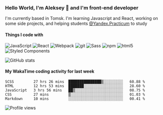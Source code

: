### Hello World, I'm Aleksey 👋 and I'm front-end developer
I'm currently based in Tomsk. I'm  learning Javascript and React, working on some side projects, and helping students [@Yandex.Practicum](https://praktikum.yandex.ru/web/) to study
#### Things I code with

<p>
<img alt="JavaScript" src="https://img.shields.io/badge/-JavaScript-f0db4f?style=flat-square&logo=javascript&logoColor=white" />
<img alt="React" src="https://img.shields.io/badge/-React-45b8d8?style=flat-square&logo=react&logoColor=white" />
<img alt="Webpack" src="https://img.shields.io/badge/-Webpack-8DD6F9?style=flat-square&logo=webpack&logoColor=white" />
<img alt="git" src="https://img.shields.io/badge/-Git-F05032?style=flat-square&logo=git&logoColor=white" />
<img alt="Sass" src="https://img.shields.io/badge/-Sass-CC6699?style=flat-square&logo=sass&logoColor=white" />
<img alt="npm" src="https://img.shields.io/badge/-Gulp-CB3837?style=flat-square&logo=gulp&logoColor=white" />
<img alt="html5" src="https://img.shields.io/badge/-HTML5-E34F26?style=flat-square&logo=html5&logoColor=white" />
<img alt="Styled Components" src="https://img.shields.io/badge/-CSS3-0F5298?style=flat-square&logo=styled-components&logoColor=white" />
</p>

![GitHub stats](https://github-readme-stats.vercel.app/api?username=jusstes&show_icons=true)

#### My WakaTime coding activity for last week

<!--START_SECTION:waka-->
```text
SCSS         27 hrs 26 mins  ███████████████▒░░░░░░░░░   60.88 % 
HTML         12 hrs 53 mins  ███████░░░░░░░░░░░░░░░░░░   28.60 % 
JavaScript   3 hrs 56 mins   ██▒░░░░░░░░░░░░░░░░░░░░░░   08.75 % 
CSS          27 mins         ▒░░░░░░░░░░░░░░░░░░░░░░░░   01.03 % 
Markdown     10 mins         ░░░░░░░░░░░░░░░░░░░░░░░░░   00.41 % 
```
<!--END_SECTION:waka-->

![Profile views](https://gpvc.arturio.dev/jusstes)  
